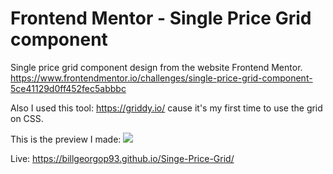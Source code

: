# Frontend Mentor - Single Price Grid component

Single price grid component design from the website Frontend Mentor.
https://www.frontendmentor.io/challenges/single-price-grid-component-5ce41129d0ff452fec5abbbc

Also I used this tool: https://griddy.io/ cause it's my first time to use the grid on CSS.

This is the preview I made:
![](FinishedPreview.png)

Live: https://billgeorgop93.github.io/Singe-Price-Grid/
